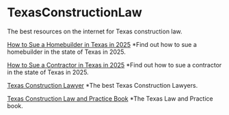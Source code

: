 # TexasConstructionLaw
The best resources on the internet for Texas construction law. 

<a href="https://loveinribman.com/suing-home-builder-construction-defects-texas/">How to Sue a Homebuilder in Texas in 2025</a>
*Find out how to sue a homebuilder in the state of Texas in 2025.

<a href="https://loveinribmanconstruction.com/sue-pool-contractor-texas/">How to Sue a Contractor in Texas in 2025</a>
*Find out how to sue a contractor in the state of Texas in 2025.

<a href="https://loveinribman.com/construction-law/residential-construction-disputes/">Texas Construction Lawyer</a>
*The best Texas Construction Lawyers.

<a href="https://loveinribman.com/texas-construction-law-and-practice/">Texas Construction Law and Practice Book</a>
*The Texas Law and Practice book.

